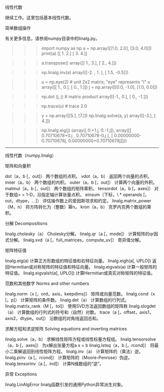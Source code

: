 线性代数

继续工作。这里包括基本线性代数。


简单数组操作

有关更多信息，请参阅numpy目录中的linalg.py。


>>> import numpy as np
>>> a = np.array([[1.0, 2.0], [3.0, 4.0]])
>>> print(a)
[[ 1.  2.]
 [ 3.  4.]]

>>> a.transpose()
array([[ 1.,  3.],
       [ 2.,  4.]])

>>> np.linalg.inv(a)
array([[-2. ,  1. ],
       [ 1.5, -0.5]])

>>> u = np.eye(2) # unit 2x2 matrix; "eye" represents "I"
>>> u
array([[ 1.,  0.],
       [ 0.,  1.]])
>>> j = np.array([[0.0, -1.0], [1.0, 0.0]])

>>> np.dot (j, j) # matrix product
array([[-1.,  0.],
       [ 0., -1.]])

>>> np.trace(u)  # trace
2.0

>>> y = np.array([[5.], [7.]])
>>> np.linalg.solve(a, y)
array([[-3.],
       [ 4.]])

>>> np.linalg.eig(j)
(array([ 0.+1.j,  0.-1.j]), array([[ 0.70710678+0.j        ,  0.70710678-0.j        ],
       [ 0.00000000-0.70710678j,  0.00000000+0.70710678j]]))

-------------------------------------------
线性代数（numpy.linalg）


矩阵和向量积

dot（a，b [，out]） 两个数组的点积。 
vdot（a，b） 返回两个向量的点积。 
inner（a，b） 两个数组的内积。 
outer（a，b [，out]） 计算两个向量的外积。 
matmul（a，b [，out]） 两个数组的矩阵乘积。 
tensordot（a，b [，axes]） 对于数组> = 1-D，沿指定轴计算张量点积。 
einsum（下标，\ * operands [，out，dtype，...]） 评估操作数上的爱因斯坦求和约定。 
linalg.matrix_power（M，n） 将方阵转化为（整数）幂n。 
kron（a，b） 克罗内克两个数组的乘积。 

分解
Decompositions

linalg.cholesky（a） Cholesky分解。 
linalg.qr（a [，mode]） 计算矩阵的qr因式分解。 
linalg.svd（a [，full_matrices，compute_uv]） 奇异值分解。 


矩阵特征值

linalg.eig(a) 计算正方形数组的特征值和右特征向量。 
linalg.eigh(a[, UPLO]) 返回Hermitian或对称矩阵的特征值和特征向量。 
linalg.eigvals(a) 计算一般矩阵的特征值。 
linalg.eigvalsh(a[, UPLO]) 计算Hermitian或真实对称矩阵的特征值。 

范数和其他数字
Norms and other numbers

linalg.norm（x [，ord，axis，keepdims]） 矩阵或向量范数。 
linalg.cond（x [，p]） 计算矩阵的条件数。 
linalg.det（a） 计算数组的行列式。 
linalg.matrix_rank（M [，tol]） 使用SVD方法返回数组的矩阵秩 
linalg.slogdet（a） 计算数组的行列式的符号和（自然）对数。 
trace（a [，offset，axis1，axis2，dtype，out]） 沿数组的对角线返回总和。 

求解方程和求逆矩阵
Solving equations and inverting matrices

linalg.solve（a，b） 求解线性矩阵方程或线性标量方程组。 
linalg.tensorsolve（a，b [，axes]） 为x解出张量方程a x = b 
linalg.lstsq（a，b [，rcond]） 将最小二乘解返回到线性矩阵方程。 
linalg.inv（a） 计算矩阵的（乘法）逆。 
linalg.pinv（a [，rcond]） 计算矩阵的（Moore-Penrose）伪逆。 
linalg.tensorinv（a [，ind]） 计算N维数组的“逆”。 

异常
Exceptions

linalg.LinAlgError linalg函数引发的通用Python异常派生对象。 
